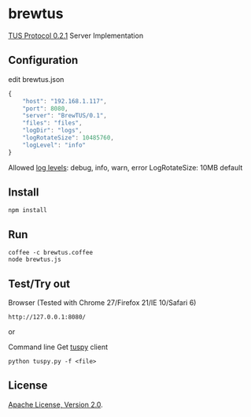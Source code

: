 # brewtus

[TUS Protocol 0.2.1](http://www.tus.io/protocols/resumable-upload.html) Server Implementation


## Configuration
edit brewtus.json
```js
{
	"host": "192.168.1.117",
	"port": 8080, 
	"server": "BrewTUS/0.1",
	"files": "files",
	"logDir": "logs",
	"logRotateSize": 10485760,
	"logLevel": "info"
}
```
Allowed [log levels](https://github.com/flatiron/winston#using-logging-levels): debug, info, warn, error
LogRotateSize: 10MB default

## Install
```
npm install
```

## Run

```
coffee -c brewtus.coffee
node brewtus.js
```

## Test/Try out

Browser (Tested with Chrome 27/Firefox 21/IE 10/Safari 6)
```
http://127.0.0.1:8080/
```

or

Command line 
Get [tuspy](https://github.com/vayam/tuspy) client
```
python tuspy.py -f <file>
```

## License
[Apache License, Version 2.0](http://www.apache.org/licenses/LICENSE-2.0).
